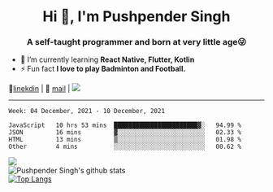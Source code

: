 <h1 align="center">Hi 👋, I'm Pushpender Singh</h1>
<h3 align="center">A self-taught programmer and born at very little age😜</h3>

- 🌱 I’m currently learning **React Native, Flutter, Kotlin**
- ⚡ Fun fact **I love to play Badminton and Football.**

👔[linekdin](https://www.linkedin.com/in/pushpender-singh-240061202/) | 📧 [mail](mailto:pushpendersingh@p2devs.com) | ![](https://komarev.com/ghpvc/?username=pushpender-singh-ap&color=blue)


---

<!--START_SECTION:waka-->
```text
Week: 04 December, 2021 - 10 December, 2021

JavaScript   10 hrs 53 mins  ███████████████████████▓░   94.99 % 
JSON         16 mins         ▓░░░░░░░░░░░░░░░░░░░░░░░░   02.33 % 
HTML         13 mins         ▒░░░░░░░░░░░░░░░░░░░░░░░░   01.98 % 
Other        4 mins          ░░░░░░░░░░░░░░░░░░░░░░░░░   00.62 % 
```
<!--END_SECTION:waka-->

<img align="left" src="https://github-readme-streak-stats.herokuapp.com/?user=pushpender-singh-ap&theme=dark" /></br>
![Pushpender Singh's github stats](https://github-readme-stats.vercel.app/api?username=pushpender-singh-ap&show_icons=true&theme=radical&count_private=true)</br>
[![Top Langs](https://github-readme-stats.vercel.app/api/top-langs/?username=pushpender-singh-ap&theme=radical)](https://github.com/pushpender-singh-ap/github-readme-stats)
